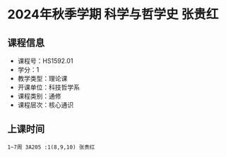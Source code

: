 # 2024年秋季学期 科学与哲学史 张贵红






## 课程信息

- 课程号：HS1592.01
- 学分：1
- 教学类型：理论课
- 开课单位：科技哲学系
- 课程类别：通修
- 课程层次：核心通识

## 上课时间

```
1~7周 3A205 :1(8,9,10) 张贵红
```

